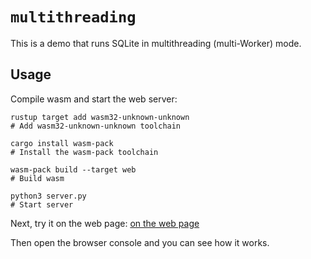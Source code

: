 # `multithreading`

This is a demo that runs SQLite in multithreading (multi-Worker) mode.

## Usage

Compile wasm and start the web server:

```
rustup target add wasm32-unknown-unknown
# Add wasm32-unknown-unknown toolchain

cargo install wasm-pack
# Install the wasm-pack toolchain

wasm-pack build --target web
# Build wasm

python3 server.py
# Start server
```

Next, try it on the web page: [on the web page](http://localhost:8000)

Then open the browser console and you can see how it works.
